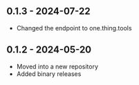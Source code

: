 ## 0.1.3 - 2024-07-22

- Changed the endpoint to one.thing.tools

## 0.1.2 - 2024-05-20

- Moved into a new repository
- Added binary releases
